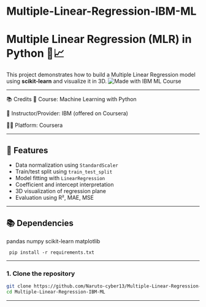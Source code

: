 # Multiple-Linear-Regression-IBM-ML
# Multiple Linear Regression (MLR) in Python 🧠📈

This project demonstrates how to build a Multiple Linear Regression model using **scikit-learn** and visualize it in 3D.
![Made with IBM ML Course](https://img.shields.io/badge/Made%20with-IBM%20ML%20Course-blue?style=flat-square&logo=ibm)

---
📚 Credits
📘 Course: Machine Learning with Python

🏢 Instructor/Provider: IBM (offered on Coursera)

🧑‍💻 Platform: Coursera


---
## 📌 Features
- Data normalization using `StandardScaler`
- Train/test split using `train_test_split`
- Model fitting with `LinearRegression`
- Coefficient and intercept interpretation
- 3D visualization of regression plane
- Evaluation using R², MAE, MSE
---
## 📚 Dependencies
 
pandas
numpy
scikit-learn
matplotlib
 ```
  pip install -r requirements.txt
```
---
### 1. Clone the repository
```bash
git clone https://github.com/Naruto-cyber13/Multiple-Linear-Regression-IBM-ML.git
cd Multiple-Linear-Regression-IBM-ML
```
---
